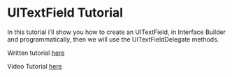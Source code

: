 # UITextField Tutorial

In this tutorial i’ll show you how to create an UITextField, in Interface Builder and programmatically, then we will use the UITextFieldDelegate methods.

Written tutorial [here](http://www.danieledonzelli.com/ios/uitextfield-tutorial/ "UIButton Tutorial")

Video Tutorial [here](https://www.youtube.com/watch?v=cCnGMQkOdqI)
